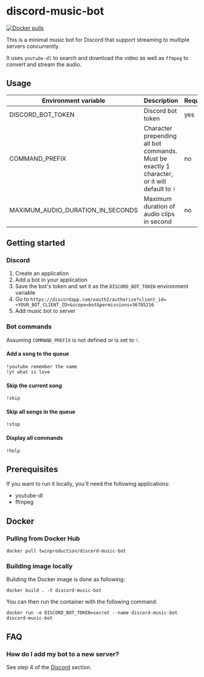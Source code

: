 # discord-music-bot

[![Docker pulls](https://img.shields.io/docker/pulls/twinproduction/discord-music-bot)](https://cloud.docker.com/repository/docker/twinproduction/discord-music-bot)

This is a minimal music bot for Discord that support streaming to multiple servers concurrently.  

It uses `youtube-dl` to search and download the video as well as `ffmpeg` to convert and stream the audio.


## Usage

| Environment variable | Description | Required | Default |
| --- | --- | --- | --- |
| DISCORD_BOT_TOKEN | Discord bot token | yes | `""` |
| COMMAND_PREFIX | Character prepending all bot commands. Must be exactly 1 character, or it will default to `!` | no | `!` |
| MAXIMUM_AUDIO_DURATION_IN_SECONDS | Maximum duration of audio clips in second | no | `300` |


## Getting started

### Discord

1. Create an application
2. Add a bot in your application
3. Save the bot's token and set it as the `DISCORD_BOT_TOKEN` environment variable
4. Go to `https://discordapp.com/oauth2/authorize?client_id=<YOUR_BOT_CLIENT_ID>&scope=bot&permissions=36785216`
5. Add music bot to server


### Bot commands

Assuming `COMMAND_PREFIX` is not defined or is set to `!`.


#### Add a song to the queue

```
!youtube remember the name
!yt what is love
```


#### Skip the current song

```
!skip
```


#### Skip all songs in the queue

```
!stop
```


#### Display all commands

```
!help
```


## Prerequisites

If you want to run it locally, you'll need the following applications:
- youtube-dl
- ffmpeg



## Docker

### Pulling from Docker Hub

```
docker pull twinproduction/discord-music-bot
```


### Building image locally

Building the Docker image is done as following:

```
docker build . -t discord-music-bot
```

You can then run the container with the following command:

```
docker run -e DISCORD_BOT_TOKEN=secret --name discord-music-bot discord-music-bot
```


## FAQ

### How do I add my bot to a new server?

See step 4 of the [Discord](#discord) section.

